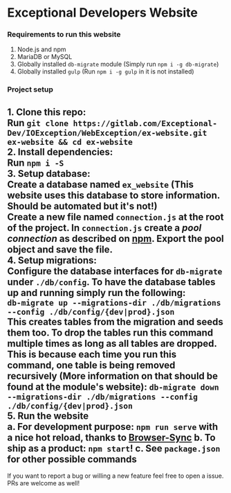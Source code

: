 # Exceptional Developers Website

### Requirements to run this website
1. Node.js and npm
2. MariaDB or MySQL 
3. Globally installed `db-migrate` module (Simply run `npm i -g db-migrate`)
4. Globally installed `gulp` (Run `npm i -g gulp` in it is not installed)

### Project setup

**1. Clone this repo:**\
Run `git clone https://gitlab.com/Exceptional-Dev/IOException/WebException/ex-website.git ex-website && cd ex-website`\
**2. Install dependencies:**\
Run `npm i -S`\
**3. Setup database:**\
Create a database named `ex_website` (This website uses this database to store information. Should be automated but it's
 not!)\
Create a new file named `connection.js` at the root of the project. In `connection.js` create a *pool connection* as
 described on [npm](https://www.npmjs.com/package/mysql). Export the pool object and save the file.\
**4. Setup migrations:**\
Configure the database interfaces for `db-migrate` under `./db/config`. To have the database tables up and running
 simply run the following:\
`db-migrate up --migrations-dir ./db/migrations --config ./db/config/{dev|prod}.json`\
This creates tables from the migration and seeds them too. To drop the tables run this command multiple times as
 long as all tables are dropped. This is because each time you run this command, one table is being removed recursively
 (More information on that should be found at the module's website):
`db-migrate down --migrations-dir ./db/migrations --config ./db/config/{dev|prod}.json`\
**5. Run the website**\
a. For development purpose: `npm run serve` with a nice hot reload, thanks to [Browser-Sync](https://www.npmjs.com/package/browser-sync)
b. To ship as a product: `npm start`!
c. See `package.json` for other possible commands
 ---
If you want to report a bug or willing a new feature feel free to open a issue. PRs are welcome as well!
